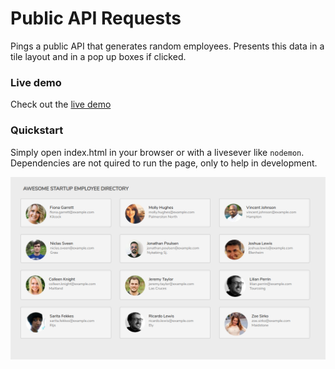 # Public API Requests
Pings a public API that generates random employees. 
Presents this data in a tile layout and in a pop up boxes if clicked.

### Live demo
Check out the [live demo](https://startupemployeedirectory.on.fleek.co/) 

### Quickstart

Simply open index.html in your browser or with a livesever like `nodemon`. 
<br>Dependencies are not quired to run the page, only to help in development.

![Sample website](start_up_employees.png)
